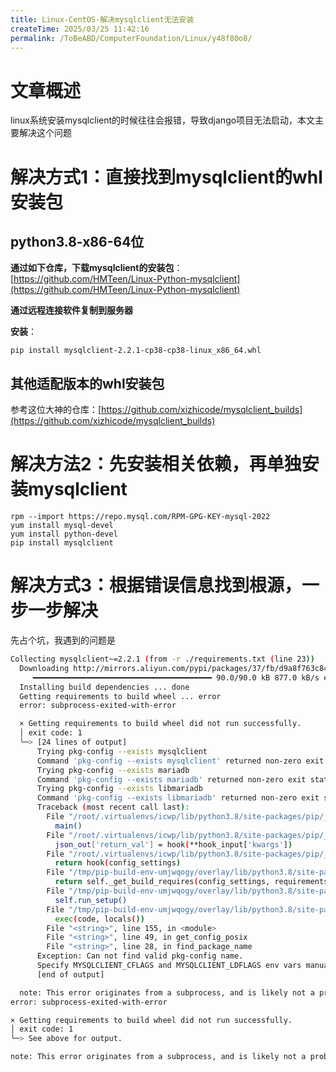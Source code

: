 ```yaml
---
title: Linux-CentOS-解决mysqlclient无法安装
createTime: 2025/03/25 11:42:16
permalink: /ToBeABD/ComputerFoundation/Linux/y48f80o8/
---
```



# 文章概述

linux系统安装mysqlclient的时候往往会报错，导致django项目无法启动，本文主要解决这个问题



# 解决方式1：直接找到mysqlclient的whl安装包

## python3.8-x86-64位

**通过如下仓库，下载mysqlclient的安装包**：[https://github.com/HMTeen/Linux-Python-mysqlclient](https://github.com/HMTeen/Linux-Python-mysqlclient)

**通过远程连接软件复制到服务器**

**安装**：

```
pip install mysqlclient-2.2.1-cp38-cp38-linux_x86_64.whl
```



## 其他适配版本的whl安装包

参考这位大神的仓库：[https://github.com/xizhicode/mysqlclient_builds](https://github.com/xizhicode/mysqlclient_builds)



# 解决方法2：先安装相关依赖，再单独安装mysqlclient

```
rpm --import https://repo.mysql.com/RPM-GPG-KEY-mysql-2022
yum install mysql-devel
yum install python-devel
pip install mysqlclient
```



# 解决方式3：根据错误信息找到根源，一步一步解决

先占个坑，我遇到的问题是

```sh
Collecting mysqlclient~=2.2.1 (from -r ./requirements.txt (line 23))
  Downloading http://mirrors.aliyun.com/pypi/packages/37/fb/d9a8f763c84f1e789c027af0ffc7dbf94c9a38db961484f253f0552cbb47/mysqlclient-2.2.1.tar.gz (89 kB)
     ━━━━━━━━━━━━━━━━━━━━━━━━━━━━━━━━━━━━━━━━ 90.0/90.0 kB 877.0 kB/s eta 0:00:00
  Installing build dependencies ... done
  Getting requirements to build wheel ... error
  error: subprocess-exited-with-error

  × Getting requirements to build wheel did not run successfully.
  │ exit code: 1
  ╰─> [24 lines of output]
      Trying pkg-config --exists mysqlclient
      Command 'pkg-config --exists mysqlclient' returned non-zero exit status 1.
      Trying pkg-config --exists mariadb
      Command 'pkg-config --exists mariadb' returned non-zero exit status 1.
      Trying pkg-config --exists libmariadb
      Command 'pkg-config --exists libmariadb' returned non-zero exit status 1.
      Traceback (most recent call last):
        File "/root/.virtualenvs/icwp/lib/python3.8/site-packages/pip/_vendor/pyproject_hooks/_in_process/_in_process.py", line 353, in <module>
          main()
        File "/root/.virtualenvs/icwp/lib/python3.8/site-packages/pip/_vendor/pyproject_hooks/_in_process/_in_process.py", line 335, in main
          json_out['return_val'] = hook(**hook_input['kwargs'])
        File "/root/.virtualenvs/icwp/lib/python3.8/site-packages/pip/_vendor/pyproject_hooks/_in_process/_in_process.py", line 118, in get_requires_for_build_wheel
          return hook(config_settings)
        File "/tmp/pip-build-env-umjwqogy/overlay/lib/python3.8/site-packages/setuptools/build_meta.py", line 325, in get_requires_for_build_wheel
          return self._get_build_requires(config_settings, requirements=['wheel'])
        File "/tmp/pip-build-env-umjwqogy/overlay/lib/python3.8/site-packages/setuptools/build_meta.py", line 295, in _get_build_requires
          self.run_setup()
        File "/tmp/pip-build-env-umjwqogy/overlay/lib/python3.8/site-packages/setuptools/build_meta.py", line 311, in run_setup
          exec(code, locals())
        File "<string>", line 155, in <module>
        File "<string>", line 49, in get_config_posix
        File "<string>", line 28, in find_package_name
      Exception: Can not find valid pkg-config name.
      Specify MYSQLCLIENT_CFLAGS and MYSQLCLIENT_LDFLAGS env vars manually
      [end of output]

  note: This error originates from a subprocess, and is likely not a problem with pip.
error: subprocess-exited-with-error

× Getting requirements to build wheel did not run successfully.
│ exit code: 1
╰─> See above for output.

note: This error originates from a subprocess, and is likely not a problem with pip.
```

